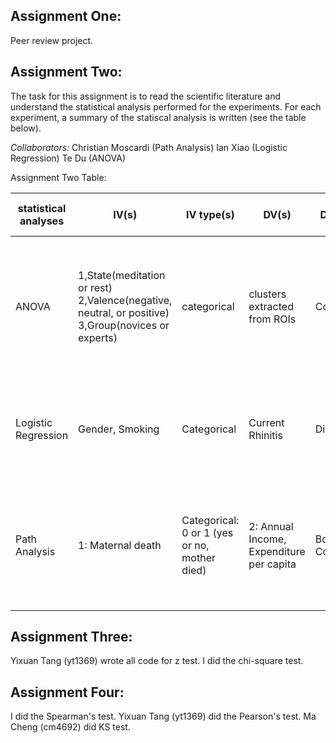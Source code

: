 ## Assignment One:

Peer review project.

## Assignment Two:

The task for this assignment is to read the scientific literature and understand the statistical analysis performed for the experiments. For each experiment, a summary of the statiscal analysis is written (see the table below). 

*Collaborators:* 
Christian Moscardi (Path Analysis)
Ian Xiao (Logistic Regression)
Te Du (ANOVA)


Assignment Two Table:

statistical analyses | IV(s) | IV type(s) | DV(s) | DV type(s) | Control Var | Control Var type | Question to be answered | H0  | alpha | Link
-------|--------|------------|-------|-------------|-------|------------|-----|-----| ---- | ----
| ANOVA | 1,State(meditation or rest) 2,Valence(negative, neutral, or positive) 3,Group(novices or experts)| categorical | clusters extracted from ROIs | Continuous | NA | NA | whether the brain activities levels are different signficantly across the State, Valence and Group | the brain activities level (the clusters volumes) are the same with varying State, Valence, and Group | 0.05| http://journals.plos.org/plosone/article?id=10.1371/journal.pone.0001897|
|Logistic Regression | Gender, Smoking| Categorical | Current Rhinitis | Dichotomous | Not Applicatble to Logistic Regression | N.A. | Do gender and smoking have an impact on rhinitis infection? | there is no correlation between current rhinitis, gender, and smoking | 0.05 | http://journals.plos.org/plosone/article?id=10.1371/journal.pone.0094731#pone-0094731-t006|
|Path Analysis|1: Maternal death|Categorical: 0 or 1 (yes or no, mother died)|2: Annual Income, Expenditure per capita|Both Continuous|Control for mother's age, baseline income, baseline expenditure (source: fig. 4)|Age: ordinal. Baselines: continuous.|Does maternal death increase poverty? (source: conclusion)|Maternal death has no or positive increase on income and expenditure over a 12-month timespan.|10%, 5%, and 1% examined (see fig. 5), but nothing set in advance|[link](http://journals.plos.org/plosone/article?id=10.1371/journal.pone.0134756)|

## Assignment Three:

Yixuan Tang (yt1369) wrote all code for z test. I did the chi-square test.

## Assignment Four:

I did the Spearman's test. Yixuan Tang (yt1369) did the Pearson's test. Ma Cheng (cm4692) did KS test.
